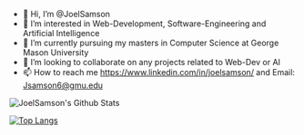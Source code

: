 - 👋 Hi, I’m @JoelSamson
- 👀 I’m interested in Web-Development, Software-Engineering and Artificial Intelligence
- 🌱 I’m currently pursuing my masters in Computer Science at George Mason University
- 💞️ I’m looking to collaborate on any projects related to Web-Dev or AI
- 📫 How to reach me https://www.linkedin.com/in/joelsamson/ and Email: Jsamson6@gmu.edu

<!---
JoelSamson/JoelSamson is a ✨ special ✨ repository because its `README.md` (this file) appears on your GitHub profile.
You can click the Preview link to take a look at your changes.
--->


<!-- CARD:START -->
<img align="left" alt="JoelSamson's Github Stats" src="https://github-readme-stats.vercel.app/api?username=JoelSamson&show_icons=true&hide_border=true&count_private=true&theme=tokyonight" />
<br />
<!-- CARD:END -->


<!-- CARD:START -->
[![Top Langs](https://github-readme-stats.vercel.app/api/top-langs/?username=JoelSamson)](https://github.com/JoelSamson/github-readme-stats)
<!-- CARD:END -->
